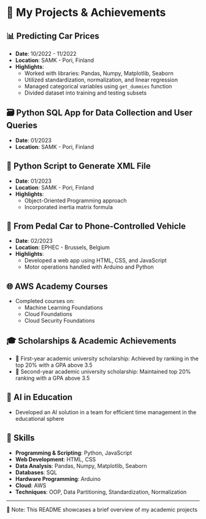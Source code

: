 # 🚀 My Projects & Achievements

## 📊 Predicting Car Prices 
* **Date**: 10/2022 - 11/2022
* **Location**: SAMK - Pori, Finland
* **Highlights**: 
    * Worked with libraries: Pandas, Numpy, Matplotlib, Seaborn
    * Utilized standardization, normalization, and linear regression
    * Managed categorical variables using `get_dummies` function
    * Divided dataset into training and testing subsets

## 🗃️ Python SQL App for Data Collection and User Queries 
* **Date**: 01/2023 
* **Location**: SAMK - Pori, Finland

## 📜 Python Script to Generate XML File 
* **Date**: 01/2023 
* **Location**: SAMK - Pori, Finland
* **Highlights**: 
    * Object-Oriented Programming approach
    * Incorporated inertia matrix formula

## 🚗 From Pedal Car to Phone-Controlled Vehicle
* **Date**: 02/2023 
* **Location**: EPHEC - Brussels, Belgium
* **Highlights**: 
    * Developed a web app using HTML, CSS, and JavaScript
    * Motor operations handled with Arduino and Python

## 🌐 AWS Academy Courses
* Completed courses on:
    * Machine Learning Foundations
    * Cloud Foundations
    * Cloud Security Foundations

## 🎓 Scholarships & Academic Achievements
* 🥇 First-year academic university scholarship: Achieved by ranking in the top 20% with a GPA above 3.5
* 🥇 Second-year academic university scholarship: Maintained top 20% ranking with a GPA above 3.5

## 🤖 AI in Education 
* Developed an AI solution in a team for efficient time management in the educational sphere

## 💼 Skills
* **Programming & Scripting**: Python, JavaScript
* **Web Development**: HTML, CSS
* **Data Analysis**: Pandas, Numpy, Matplotlib, Seaborn
* **Databases**: SQL
* **Hardware Programming**: Arduino
* **Cloud**: AWS
* **Techniques**: OOP, Data Partitioning, Standardization, Normalization

---

📝 Note: This README showcases a brief overview of my academic projects 

